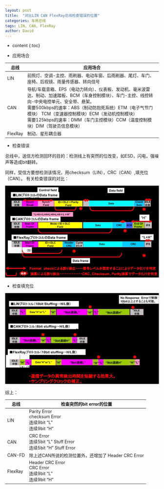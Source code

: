 ```yaml
---
layout: post
title:  "对比LIN CAN FlexRay总线检查错误的位置"
categories: 车用总线
tags: LIN, CAN, FlexRay
author: David
---
```


* content
{:toc}

* 应用场合

| 总线 | 应用场合 |
|---|---|
| LIN | 前照灯、空调-主控、雨刷器、电动车窗、后雨刷器、尾灯、车门、座椅、后视镜、雨量传感器、转向信号 |
| CAN | 导航/车载音箱、EPS（电动力转向）、仪表板、发动机、毫米波雷达、制动、加速踏板、BCM（车身控制模块）、车门-主控、线控转向-中央电控单元、安全带、悬架。	<br> 需要500kbps的速率：ABS（制动防抱死系统）ETM（电子气节门模块）	TCM（变速器控制模块）ECM（发动机控制模块）<br> 需要125kbps的速率：DMM（车门主控模块）CCM（温度控制模块）DIM（驾驶员信息模块） |
| FlexRay | 制动、星形耦合器 |

* 检查错误

总线中，送信方检测回环的目的：检测线上有突然的位改变，如ESD，闪电，强噪声等造成bit翻转。

同样，受信方要想检测该情况，用checksum（LIN），CRC（CAN）,填充位（CAN）。
有关检查错误的对比：

![总线check Burst Error Position](https://github.com/titron/titron.github.io/raw/master/img/2019-10-18-bus_vs_burstErr.png) 

* 检查填充位

![总线check Burst Error Position](https://github.com/titron/titron.github.io/raw/master/img/2019-10-18-bus_vs_stuff.png) 

综上：

| 总线 | 检查突然的bit error的位置 |
|---|---|
| LIN | Parity Error <br> checksum Error <br> 连续9bit “L” <br> 连续9bit “H” |
| CAN | CRC Error <br> 连续5bit “L” Stuff Error <br> 连续5bit “H” Stuff Error |
| CAN-FD | 除上述CAN所说的检测位置外，还增加了 Header CRC Error |
| FlexRay | Header CRC Error <br> CRC Error <br> 连续9bit “L” <br> 连续9bit “H”  |
